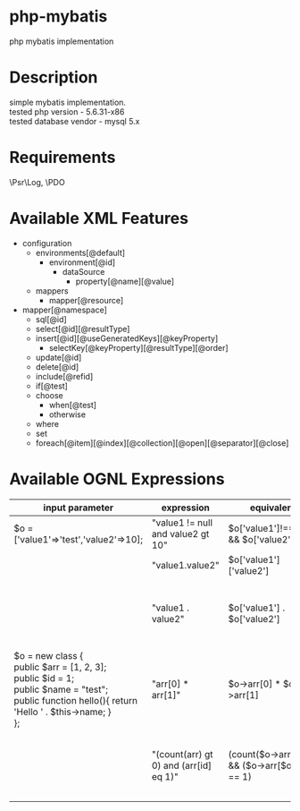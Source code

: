 # php-mybatis
php mybatis implementation

# Description
simple mybatis implementation.  
tested php version - 5.6.31-x86  
tested database vendor - mysql 5.x

# Requirements
\Psr\Log, \PDO

# Available XML Features
- configuration
  - environments[@default]
    - environment[@id]
      - dataSource
        - property[@name][@value]
  - mappers
    - mapper[@resource]
- mapper[@namespace]
  - sql[@id]
  - select[@id][@resultType]
  - insert[@id][@useGeneratedKeys][@keyProperty]
    - selectKey[@keyProperty][@resultType][@order]
  - update[@id]
  - delete[@id]
  - include[@refid]
  - if[@test]
  - choose
    - when[@test]
    - otherwise
  - where
  - set
  - foreach[@item][@index][@collection][@open][@separator][@close]

# Available OGNL Expressions
| input parameter | expression | equivalent | remark |
|---|---|---|---|
| $o = ['value1'=>'test','value2'=>10]; | "value1 != null and value2 gt 10" | $o['value1']!==NULL && $o['value2'] > 10 | |
|  | "value1.value2" | $o['value1']['value2'] | returns NULL |
|  | "value1 . value2" | $o['value1'] . $o['value2'] | insert space between dot for string concat |
| $o = new class {<br>public $arr = [1, 2, 3];<br>public $id = 1;<br>public $name = "test";<br>public function hello(){ return 'Hello ' . $this->name; }<br>}; | "arr[0] * arr[1]" | $o->arr[0] * $o->arr[1] | |
|  | "(count(arr) gt 0) and (arr[id] eq 1)" | (count($o->arr) > 0) && ($o->arr[$o->id] == 1) | operator words<br>"and, or, gt, gte, lt, lte, eq" |
